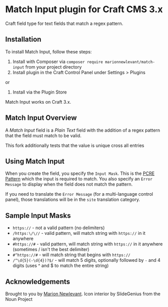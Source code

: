 # Match Input plugin for Craft CMS 3.x

Craft field type for text fields that match a regex pattern.

## Installation

To install Match Input, follow these steps:

1. Install with Composer via `composer require marionnewlevant/match-input` from your project directory
2. Install plugin in the Craft Control Panel under Settings > Plugins

or

1. Install via the Plugin Store

Match Input works on Craft 3.x.

## Match Input Overview

A _Match Input_ field is
a _Plain Text_ field with the addition of a regex pattern that the field must match to
be valid.

This fork additionally tests that the value is unique cross all entries 

## Using Match Input

When you create the field, you specify the `Input Mask`.
This is the [PCRE Pattern](http://php.net/manual/en/pcre.pattern.php) which the
input is required to match.
You also specify an `Error Message` to display when the field does not match the
pattern.

If you need to translate the `Error Message` (for a multi-language control panel), those translations
will be in the `site` translation category.

## Sample Input Masks
- `https://` - not a valid pattern (no delimiters)
- `/https:\/\//` - valid pattern, will match string with `https://` in it anywhere
- `#https://#` - valid pattern, will match string with `https://` in it anywhere (sometimes / isn't the best delimiter)
- `#^https://#` - will match string that begins with `https://`
- `/^\d{5}(-\d{4})?$/` - will match 5 digits, optionally followed by `-` and 4 digits (uses ^ and $ to match the entire string)

## Acknowledgements
Brought to you by [Marion Newlevant](http://marion.newlevant.com).
Icon interior by SlideGenius from the Noun Project
